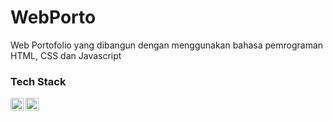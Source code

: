 # WebPorto
Web Portofolio yang dibangun dengan menggunakan bahasa pemrograman HTML, CSS dan Javascript

### Tech Stack
 <a href="#"><img align="left" alt="JavaScript" title="JavaScript" width="21px" src="https://upload.wikimedia.org/wikipedia/commons/9/99/Unofficial_JavaScript_logo_2.svg" /></a>
 <a href="#"><img align="left" alt="JavaScript" title="JavaScript" width="21px" src="https://teknologi.visitklaten.com/wordpress/membuat-html5-logo/" /></a>

